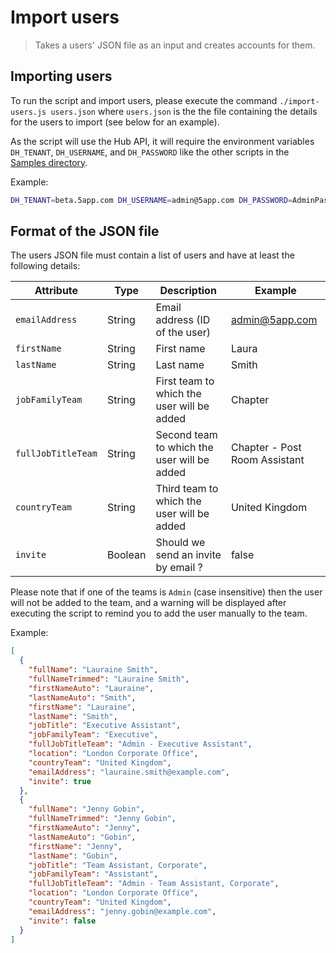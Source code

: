 # Import users

> Takes a users' JSON file as an input and creates accounts for them.

## Importing users
To run the script and import users, please execute the command `./import-users.js users.json` where `users.json` is the the file containing the details for the users to import (see below for an example).

As the script will use the Hub API, it will require the environment variables `DH_TENANT`, `DH_USERNAME`, and `DH_PASSWORD` like the other scripts in the [Samples directory](../).

Example:
```sh
DH_TENANT=beta.5app.com DH_USERNAME=admin@5app.com DH_PASSWORD=AdminPassword  ./import-users.js users.json
```

## Format of the JSON file
The users JSON file must contain a list of users and have at least the following details:

| Attribute          | Type    | Description                                 | Example                       |
|--------------------|---------|---------------------------------------------|-------------------------------|
| `emailAddress`     | String  | Email address (ID of the user)              | admin@5app.com                |
| `firstName`        | String  | First name                                  | Laura                         |
| `lastName`         | String  | Last name                                   | Smith                         |
| `jobFamilyTeam`    | String  | First team to which the user will be added  | Chapter                       |
| `fullJobTitleTeam` | String  | Second team to which the user will be added | Chapter - Post Room Assistant |
| `countryTeam`      | String  | Third team to which the user will be added  | United Kingdom                |
| `invite`           | Boolean | Should we send an invite by email ?         | false                         |


Please note that if one of the teams is `Admin` (case insensitive) then the user will not be added to the team, and a warning will be displayed after executing the script to remind you to add the user manually to the team.

Example:
```json
[
  {
    "fullName": "Lauraine Smith",
    "fullNameTrimmed": "Lauraine Smith",
    "firstNameAuto": "Lauraine",
    "lastNameAuto": "Smith",
    "firstName": "Lauraine",
    "lastName": "Smith",
    "jobTitle": "Executive Assistant",
    "jobFamilyTeam": "Executive",
    "fullJobTitleTeam": "Admin - Executive Assistant",
    "location": "London Corporate Office",
    "countryTeam": "United Kingdom",
    "emailAddress": "lauraine.smith@example.com",
    "invite": true
  },
  {
    "fullName": "Jenny Gobin",
    "fullNameTrimmed": "Jenny Gobin",
    "firstNameAuto": "Jenny",
    "lastNameAuto": "Gobin",
    "firstName": "Jenny",
    "lastName": "Gobin",
    "jobTitle": "Team Assistant, Corporate",
    "jobFamilyTeam": "Assistant",
    "fullJobTitleTeam": "Admin - Team Assistant, Corporate",
    "location": "London Corporate Office",
    "countryTeam": "United Kingdom",
    "emailAddress": "jenny.gobin@example.com",
    "invite": false
  }
]
```


